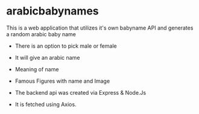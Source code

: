 # arabicbabynames

This is a web application that utilizes it's own babyname API and generates a random arabic baby name

* There is an option to pick male or female
* It will give an arabic name
* Meaning of name
* Famous Figures with name and Image

* The backend api was created via Express & Node.Js
* It is fetched using Axios.
